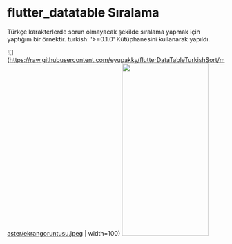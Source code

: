 # flutter_datatable Sıralama 
Türkçe karakterlerde sorun olmayacak şekilde sıralama yapmak için yaptığım bir örnektir.
turkish: '>=0.1.0' Kütüphanesini kullanarak yapıldı.


![](https://raw.githubusercontent.com/eyupakky/flutterDataTableTurkishSort/master/ekrangoruntusu.jpeg | width=100)
<img src="https://gyazo.com/eb5c5741b6a9a16c692170a41a49c858.png" width="200" height="400" />
